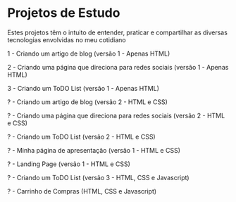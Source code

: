 # Projetos de Estudo
Estes projetos têm o intuito de entender, praticar e compartilhar as diversas tecnologias envolvidas no meu cotidiano

1 - Criando um artigo de blog (versão 1 - Apenas HTML)

2 - Criando uma página que direciona para redes sociais (versão 1 - Apenas HTML)

3 - Criando um ToDO List (versão 1 - Apenas HTML)

? - Criando um artigo de blog (versão 2 - HTML e CSS)

? - Criando uma página que direciona para redes sociais (versão 2 - HTML e CSS)

? - Criando um ToDO List (versão 2 - HTML e CSS)

? - Minha página de apresentação (versão 1 - HTML e CSS)

? - Landing Page (versão 1 - HTML e CSS)

? - Criando um ToDO List (versão 3 - HTML, CSS e Javascript)

? - Carrinho de Compras (HTML, CSS e Javascript)



